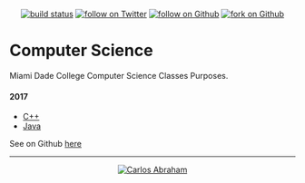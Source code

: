 
<p  align="center">
  <a href="https://travis-ci.org/19cah/mdc">
        <img src="https://travis-ci.org/19cah/mdc.svg?branch=master"
            alt="build status"></a>
  <a href="https://twitter.com/intent/follow?screen_name=19cah">
        <img src="https://img.shields.io/twitter/follow/19cah.svg?style=social"
            alt="follow on Twitter"></a>
<a href="https://github.com/19cah">
        <img src="https://img.shields.io/github/followers/19cah.svg?style=social&label=Follow"
            alt="follow on Github"></a>
  <a href="https://github.com/19cah/mdc/fork">
        <img src="https://img.shields.io/github/forks/19cah/mdc.svg?style=social&label=Fork"
            alt="fork on Github"></a>
</p>

# Computer Science
Miami  Dade College Computer Science Classes Purposes.

#### 2017
* [C++](cpp)
* [Java](java)


See on Github [here](/19cah/mdc)

---
<!-- CopyRight -->
<p align="center">
  <!-- HTML content --> 
  <a href="https://github.com/19cah">
        <img src="https://git.io/19cah-bandge"
            alt="Carlos Abraham"></a>
  <!-- HTML content-->
</p>
